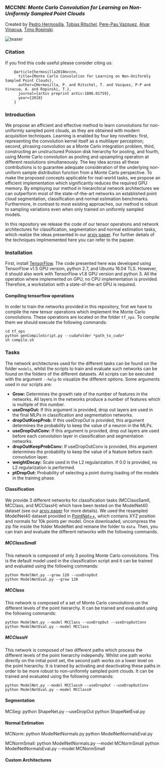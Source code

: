 ### MCCNN: *Monte Carlo Convolution for Learning on Non-Uniformly Sampled Point Clouds*
Created by <a href="https://www.uni-ulm.de/en/in/mi/institute/mi-mitarbeiter/pedro-hermosilla-casajus/" target="_blank">Pedro Hermosilla</a>, <a href="http://www.homepages.ucl.ac.uk/~ucactri/">Tobias Ritschel</a>, <a href="https://www.cs.upc.edu/~ppau/index.html" target="_blank">Pere-Pau Vazquez</a>, <a href="https://www.cs.upc.edu/~alvar/" target="_blank">Alvar Vinacua</a>, <a href="https://www.uni-ulm.de/in/mi/institut/mi-mitarbeiter/tr/" target="_blank">Timo Ropinski</a>.

![teaser](https://github.com/viscom-ulm/MCCNN/blob/master/teaser/Teaser.png)

### Citation
If you find this code useful please consider citing us:

        @article{hermosilla2018mccnn,
          title={Monte Carlo Convolution for Learning on Non-Uniformly Sampled Point Clouds},
          author={Hermosilla, P. and Ritschel, T. and Vazquez, P-P and Vinacua, A. and Ropinski, T.},
          journal={arXiv preprint arXiv:1806.01759},
          year={2018}
        }

### Introduction

We propose an efficient and effective method to learn convolutions for non-uniformly sampled point clouds, as they are obtained with modern acquisition techniques. Learning is enabled by four key novelties: first, representing the convolution kernel itself as a multilayer perceptron; second, phrasing convolution as a Monte Carlo integration problem, third, constructing an unstructured Poisson disk hierarchy for pooling, and fourth, using Monte Carlo convolution as pooling and upsampling operation at different resolutions simultaneously. The key idea across all these contributions is to guarantee adequate consideration of the underlying non-uniform sample distribution function from a Monte Carlo perspective. To make the proposed concepts applicable for real-world tasks, we propose an efficient implementation which significantly reduces the required GPU memory. By employing our method in hierarchical network architectures we can outperform most of the state-of-the-art networks on established point cloud segmentation, classification and normal estimation benchmarks. Furthermore, in contrast to most existing approaches, our method is robust to sampling variations even when only trained on uniformly sampled models.

In this repository we release the code of our tensor operations and network architectures for classification, segmentation and normal estimation tasks, which realize the ideas presented in our <a href="https://arxiv.org/abs/1806.01759">arxiv paper</a>. For further detials of the techniques implmemented here you can refer to the papaer.

### Installation

First, install <a href="https://www.tensorflow.org/install/">TensorFlow</a>. The code presented here was developed using TensorFlow v1.5 GPU version, python 2.7, and Ubuntu 16.04 TLS. However, it should also work with TensorFlow v1.8 GPU version and python 3. All the operation where implemented on GPU, no CPU implementation is provided. Therefore, a workstation with a state-of-the-art GPU is required.

#### Compiling tensorflow operations

In order to train the networks provided in this repository, first we have to compile the new tensor operations which implement the Monte Carlo convolutions. These operations are located on the folder `tf_ops`. To compile them we should execute the following commands:

    cd tf_ops
    python genCompileScript.py --cudaFolder *path_to_cuda*
    sh compile.sh


### Tasks

The network architectures used for the different tasks can be found on the folder `models`, whilst the scripts to train and evaluate such networks can be found on the folders of the different datasets. All scripts can be executed with the argument `--help` to visualize the different options. Some arguments used in our scripts are:

* **Grow:** Determines the growth rate of the number of features in the networks. All layers in the networks produce a number of features which is multiple of this number.
* **useDropOut:** If this argument is provided, drop out layers are used in the final MLPs in classification and segmentation networks.
* **dropOutKeepProb:** If this useDropOut is provided, this argument determines the probability to keep the value of a neuron in the MLPs.
* **useDropOutConv:** If this argument is provided, drop out layers are used before each convolution layer in classification and segmentation networks.
* **dropOutKeepProbConv:** If useDropOutConv is provided, this argument determines the probability to keep the value of a feature before each convolution layer.
* **weightDecay:** Scale used in the L2 regularization. If 0.0 is provided, no L2 regularization is performed.
* **ptDropOut:** Probability of selecting a point during loading of the models in the training phase.

#### Classification

We provide 3 different networks for classification tasks (MCClassSamll, MCClass, and MCClassH) which have been tested on the ModelNet40 dataset (see our <a href="https://arxiv.org/abs/1806.01759">arxiv paper</a> for more details). We used the resampled ModelNet40 dataset provided in <a href="https://github.com/charlesq34/pointnet2">PointNet++</a>, which contains XYZ position and normals for 10k points per model. Once downloaded, uncompress the zip file inside the folder ModelNet and remane the folder to `data`. Then, you can train and evaluate the different networks with the following commands. 

##### MCClassSmall

This network is composed of only 3 pooling Monte Carlo convolutions. This is the default model used in the classification script and it can be trained and evaluated using the following commands:

    python ModelNet.py --grow 128 --useDropOut
    python ModelNetEval.py --grow 128

##### MCClass

This network is composed of a set of Monte Carlo convolutions on the different levels of the point hierarchy. It can be trained and evaluated using the following commands:
    
    python ModelNet.py --model MCClass --useDropOut --useDropOutConv
    python ModelNetEval.py --model MCClass

##### MCClassH

This network is composed of two different paths which process the different levels of the point hierarchy independly. Whilst one path works directly on the initial point set, the second path works on a lower level on the point hierarchy. It is trained by activating and deactivating these paths in order to be more robust to non-uniformly sampled point clouds. It can be trained and evaluated using the following commands:

    python ModelNet.py --model MCClassH --useDropOut --useDropOutConv
    python ModelNetEval.py --model MCClassH

#### Segmentation


MCSeg:          python ShapeNet.py --useDropOut
                python ShapeNetEval.py

#### Normal Estimation


MCNorm:         python ModelNetNormals.py
                python ModelNetNormalsEval.py

MCNormSmall:    python ModelNetNormals.py --model MCNormSmall
                python ModelNetNormalsEval.py --model MCNormSmall

#### Custom Architectures

